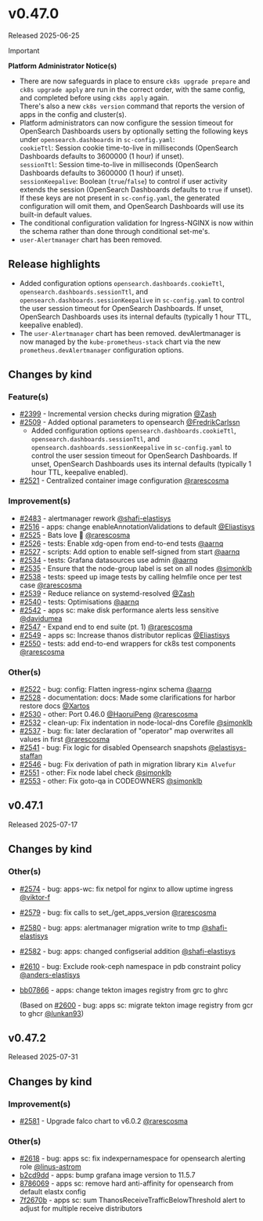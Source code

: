 # v0.47.0

Released 2025-06-25
<!-- -->
> [!IMPORTANT]
> **Platform Administrator Notice(s)**
>
> - There are now safeguards in place to ensure `ck8s upgrade prepare` and `ck8s upgrade apply` are run in the correct order, with the same config, and completed before using `ck8s apply` again.<br>There's also a new `ck8s version` command that reports the version of apps in the config and cluster(s).
> - Platform administrators can now configure the session timeout for OpenSearch Dashboards users by optionally setting the following keys under `opensearch.dashboards` in `sc-config.yaml`:<br>`cookieTtl`: Session cookie time-to-live in milliseconds (OpenSearch Dashboards defaults to 3600000 (1 hour)  if unset).<br>`sessionTtl`: Session time-to-live in milliseconds (OpenSearch Dashboards defaults to 3600000 (1 hour)  if unset).<br>`sessionKeepalive`: Boolean (`true`/`false`) to control if user activity extends the session (OpenSearch Dashboards defaults to `true` if unset).<br>If these keys are not present in `sc-config.yaml`, the generated configuration will omit them, and OpenSearch Dashboards will use its built-in default values.
> - The conditional configuration validation for Ingress-NGINX is now within the schema rather than done through conditional set-me's.
> - `user-Alertmanager` chart has been removed.

## Release highlights

- Added configuration options `opensearch.dashboards.cookieTtl`, `opensearch.dashboards.sessionTtl`, and `opensearch.dashboards.sessionKeepalive` in `sc-config.yaml` to control the user session timeout for OpenSearch Dashboards. If unset, OpenSearch Dashboards uses its internal defaults (typically 1 hour TTL, keepalive enabled).
- The `user-Alertmanager` chart has been removed. devAlertmanager is now managed by the `kube-prometheus-stack` chart via the new `prometheus.devAlertmanager` configuration options.

## Changes by kind

### Feature(s)

- [#2399](https://github.com/elastisys/compliantkubernetes-apps/pull/2399) - Incremental version checks during migration [@Zash](https://github.com/Zash)
- [#2509](https://github.com/elastisys/compliantkubernetes-apps/pull/2509) - Added optional parameters to opensearch [@FredrikCarlssn](https://github.com/FredrikCarlssn)
  - Added configuration options `opensearch.dashboards.cookieTtl`, `opensearch.dashboards.sessionTtl`, and `opensearch.dashboards.sessionKeepalive` in `sc-config.yaml` to control the user session timeout for OpenSearch Dashboards. If unset, OpenSearch Dashboards uses its internal defaults (typically 1 hour TTL, keepalive enabled).
- [#2521](https://github.com/elastisys/compliantkubernetes-apps/pull/2521) - Centralized container image configuration [@rarescosma](https://github.com/rarescosma)

### Improvement(s)

- [#2483](https://github.com/elastisys/compliantkubernetes-apps/pull/2483) - alertmanager rework [@shafi-elastisys](https://github.com/shafi-elastisys)
- [#2516](https://github.com/elastisys/compliantkubernetes-apps/pull/2516) - apps: change enableAnnotationValidations to default [@Eliastisys](https://github.com/Eliastisys)
- [#2525](https://github.com/elastisys/compliantkubernetes-apps/pull/2525) - Bats love 🦇 [@rarescosma](https://github.com/rarescosma)
- [#2526](https://github.com/elastisys/compliantkubernetes-apps/pull/2526) - tests: Enable xdg-open from end-to-end tests [@aarnq](https://github.com/aarnq)
- [#2527](https://github.com/elastisys/compliantkubernetes-apps/pull/2527) - scripts: Add option to enable self-signed from start [@aarnq](https://github.com/aarnq)
- [#2534](https://github.com/elastisys/compliantkubernetes-apps/pull/2534) - tests: Grafana datasources use admin [@aarnq](https://github.com/aarnq)
- [#2535](https://github.com/elastisys/compliantkubernetes-apps/pull/2535) - Ensure that the node-group label is set on all nodes [@simonklb](https://github.com/simonklb)
- [#2538](https://github.com/elastisys/compliantkubernetes-apps/pull/2538) - tests: speed up image tests by calling helmfile once per test case [@rarescosma](https://github.com/rarescosma)
- [#2539](https://github.com/elastisys/compliantkubernetes-apps/pull/2539) - Reduce reliance on systemd-resolved [@Zash](https://github.com/Zash)
- [#2540](https://github.com/elastisys/compliantkubernetes-apps/pull/2540) - tests: Optimisations [@aarnq](https://github.com/aarnq)
- [#2542](https://github.com/elastisys/compliantkubernetes-apps/pull/2542) - apps sc: make disk performance alerts less sensitive [@davidumea](https://github.com/davidumea)
- [#2547](https://github.com/elastisys/compliantkubernetes-apps/pull/2547) - Expand end to end suite (pt. 1) [@rarescosma](https://github.com/rarescosma)
- [#2549](https://github.com/elastisys/compliantkubernetes-apps/pull/2549) - apps sc: Increase thanos distributor replicas [@Eliastisys](https://github.com/Eliastisys)
- [#2550](https://github.com/elastisys/compliantkubernetes-apps/pull/2550) - tests: add end-to-end wrappers for ck8s test components [@rarescosma](https://github.com/rarescosma)

### Other(s)

- [#2522](https://github.com/elastisys/compliantkubernetes-apps/pull/2522) - bug: config: Flatten ingress-nginx schema [@aarnq](https://github.com/aarnq)
- [#2528](https://github.com/elastisys/compliantkubernetes-apps/pull/2528) - documentation: docs: Made some clarifications for harbor restore docs [@Xartos](https://github.com/Xartos)
- [#2530](https://github.com/elastisys/compliantkubernetes-apps/pull/2530) - other: Port 0.46.0 [@HaoruiPeng](https://github.com/HaoruiPeng) [@rarescosma](https://github.com/rarescosma)
- [#2532](https://github.com/elastisys/compliantkubernetes-apps/pull/2532) - clean-up: Fix indentation in node-local-dns Corefile [@simonklb](https://github.com/simonklb)
- [#2537](https://github.com/elastisys/compliantkubernetes-apps/pull/2537) - bug: fix: later declaration of "operator" map overwrites all values in first [@rarescosma](https://github.com/rarescosma)
- [#2541](https://github.com/elastisys/compliantkubernetes-apps/pull/2541) - bug: Fix logic for disabled Opensearch snapshots [@elastisys-staffan](https://github.com/elastisys-staffan)
- [#2546](https://github.com/elastisys/compliantkubernetes-apps/pull/2546) - bug: Fix derivation of path in migration library `Kim Alvefur`
- [#2551](https://github.com/elastisys/compliantkubernetes-apps/pull/2551) - other: Fix node label check [@simonklb](https://github.com/simonklb)
- [#2553](https://github.com/elastisys/compliantkubernetes-apps/pull/2553) - other: Fix goto-qa in CODEOWNERS [@simonklb](https://github.com/simonklb)

## v0.47.1

Released 2025-07-17

## Changes by kind

### Other(s)

- [#2574](https://github.com/elastisys/compliantkubernetes-apps/pull/2574) - bug: apps-wc: fix netpol for nginx to allow uptime ingress [@viktor-f](https://github.com/viktor-f)
- [#2579](https://github.com/elastisys/compliantkubernetes-apps/pull/2579) - bug: fix calls to set_/get_apps_version [@rarescosma](https://github.com/rarescosma)
- [#2580](https://github.com/elastisys/compliantkubernetes-apps/pull/2580) - bug: apps: alertmanager migration write to tmp [@shafi-elastisys](https://github.com/shafi-elastisys)
- [#2582](https://github.com/elastisys/compliantkubernetes-apps/pull/2582) - bug: apps: changed configserial addition [@shafi-elastisys](https://github.com/shafi-elastisys)
- [#2610](https://github.com/elastisys/compliantkubernetes-apps/pull/2610) - bug: Exclude rook-ceph namespace in pdb constraint policy [@anders-elastisys](https://github.com/anders-elastisys)
- [bb07866](https://github.com/elastisys/compliantkubernetes-apps/pull/2608/commits/bb07866c1bb55f47c8b084d3660c10e73dce8b70) - apps: change tekton images registry from grc to ghrc

    (Based on [#2600](https://github.com/elastisys/compliantkubernetes-apps/pull/2600) - bug: apps sc: migrate tekton image registry from gcr to ghcr [@lunkan93](https://github.com/lunkan93))

## v0.47.2

Released 2025-07-31

## Changes by kind

### Improvement(s)

- [#2581](https://github.com/elastisys/compliantkubernetes-apps/pull/2581) - Upgrade falco chart to v6.0.2 [@rarescosma](https://github.com/rarescosma)

### Other(s)

- [#2618](https://github.com/elastisys/compliantkubernetes-apps/pull/2618) - bug: apps sc: fix indexpernamespace for opensearch alerting role [@linus-astrom](https://github.com/linus-astrom)
- [b2cd9dd](https://github.com/elastisys/compliantkubernetes-apps/commit/b2cd9ddc6e7ebb23af74d4b3cd98a57e4d7fabc5) - apps: bump grafana image version to 11.5.7
- [8786069](https://github.com/elastisys/compliantkubernetes-apps/commit/87860693c284dd174270520d0f7fceb42c2771a6) - apps sc: remove hard anti-affinity for opensearch from default elastx config
- [7f2670b](https://github.com/elastisys/compliantkubernetes-apps/commit/7f2670b9222f81c99e3cefe3a2b0316ad4e02fe2) - apps sc: sum ThanosReceiveTrafficBelowThreshold alert to adjust for multiple receive distributors

